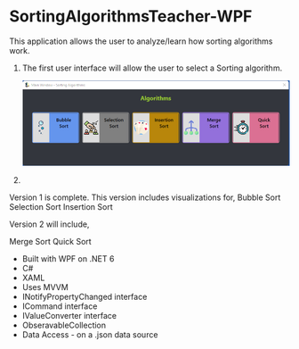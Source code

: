 # SortingAlgorithmsTeacher-WPF
This application allows the user to analyze/learn how sorting algorithms work.

1. The first user interface will allow the user to select a Sorting algorithm.

   ![Main](https://github.com/buddhika85/SortingAlgorithmsTeacher-WPF/blob/main/planning/UIs/1%20Main%20view.png?raw=true)

2. 



Version 1 is complete. This version includes visualizations for,
Bubble Sort
Selection Sort
Insertion Sort

Version 2 will include,

Merge Sort 
Quick Sort


* Built with WPF on .NET 6
* C#
* XAML
* Uses MVVM
* INotifyPropertyChanged interface
* ICommand interface
* IValueConverter interface
* ObseravableCollection<T> 
* Data Access - on a .json data source
